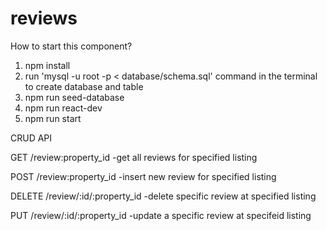 # reviews
How to start this component?

1. npm install
2. run 'mysql -u root -p < database/schema.sql' command in the terminal to create database and table
3. npm run seed-database
4. npm run react-dev
5. npm run start


CRUD API

GET /review:property_id
-get all reviews for specified listing

POST /review:property_id
-insert new review for specified listing

DELETE /review/:id/:property_id
-delete specific review at specified listing

PUT /review/:id/:property_id
-update a specific review at specifeid listing